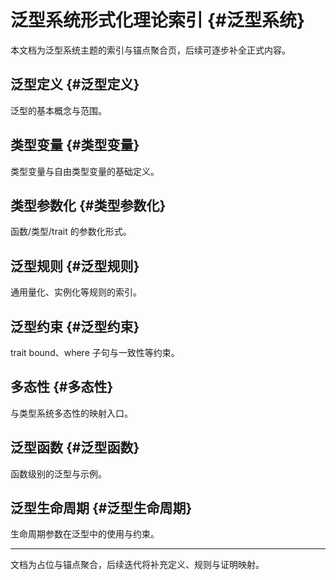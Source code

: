 # 泛型系统形式化理论索引 {#泛型系统}

本文档为泛型系统主题的索引与锚点聚合页，后续可逐步补全正式内容。

## 泛型定义 {#泛型定义}

泛型的基本概念与范围。

## 类型变量 {#类型变量}

类型变量与自由类型变量的基础定义。

## 类型参数化 {#类型参数化}

函数/类型/trait 的参数化形式。

## 泛型规则 {#泛型规则}

通用量化、实例化等规则的索引。

## 泛型约束 {#泛型约束}

trait bound、where 子句与一致性等约束。

## 多态性 {#多态性}

与类型系统多态性的映射入口。

## 泛型函数 {#泛型函数}

函数级别的泛型与示例。

## 泛型生命周期 {#泛型生命周期}

生命周期参数在泛型中的使用与约束。

---

文档为占位与锚点聚合，后续迭代将补充定义、规则与证明映射。

